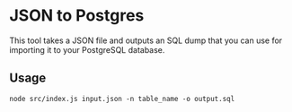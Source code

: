 # JSON to Postgres

This tool takes a JSON file and outputs an SQL dump that you can use for importing it to your PostgreSQL database.

## Usage

```
node src/index.js input.json -n table_name -o output.sql 
```
